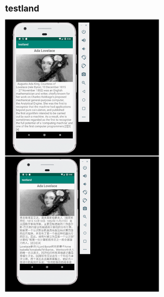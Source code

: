 # testland
![image](https://github.com/bwb666/testland/blob/master/testland.gif)
![image](https://github.com/bwb666/testland/blob/master/chinese_testland.gif)
